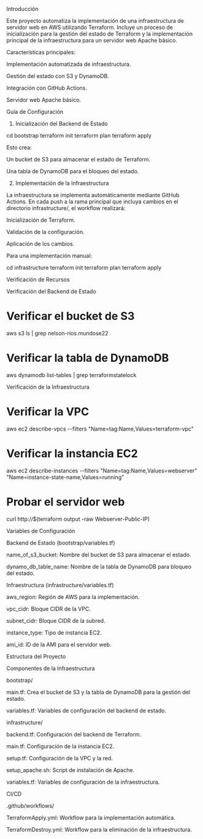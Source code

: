Introducción

Este proyecto automatiza la implementación de una infraestructura de servidor web en AWS utilizando Terraform. Incluye un proceso de inicialización para la gestión del estado de Terraform y la implementación principal de la infraestructura para un servidor web Apache básico.

Características principales:

Implementación automatizada de infraestructura.

Gestión del estado con S3 y DynamoDB.

Integración con GitHub Actions.

Servidor web Apache básico.

Guía de Configuración

1. Inicialización del Backend de Estado

cd bootstrap
terraform init
terraform plan
terraform apply

Esto crea:

Un bucket de S3 para almacenar el estado de Terraform.

Una tabla de DynamoDB para el bloqueo del estado.

2. Implementación de la Infraestructura

La infraestructura se implementa automáticamente mediante GitHub Actions. En cada push a la rama principal que incluya cambios en el directorio infrastructure/, el workflow realizará:

Inicialización de Terraform.

Validación de la configuración.

Aplicación de los cambios.

Para una implementación manual:

cd infrastructure
terraform init
terraform plan
terraform apply

Verificación de Recursos

Verificación del Backend de Estado

# Verificar el bucket de S3
aws s3 ls | grep nelson-rios.mundose22

# Verificar la tabla de DynamoDB
aws dynamodb list-tables | grep terraformstatelock

Verificación de la Infraestructura

# Verificar la VPC
aws ec2 describe-vpcs --filters "Name=tag:Name,Values=terraform-vpc"

# Verificar la instancia EC2
aws ec2 describe-instances --filters "Name=tag:Name,Values=webserver" "Name=instance-state-name,Values=running"

# Probar el servidor web
curl http://$(terraform output -raw Webserver-Public-IP)

Variables de Configuración

Backend de Estado (bootstrap/variables.tf)

name_of_s3_bucket: Nombre del bucket de S3 para almacenar el estado.

dynamo_db_table_name: Nombre de la tabla de DynamoDB para bloqueo del estado.

Infraestructura (infrastructure/variables.tf)

aws_region: Región de AWS para la implementación.

vpc_cidr: Bloque CIDR de la VPC.

subnet_cidr: Bloque CIDR de la subred.

instance_type: Tipo de instancia EC2.

ami_id: ID de la AMI para el servidor web.

Estructura del Proyecto

Componentes de la Infraestructura

bootstrap/

main.tf: Crea el bucket de S3 y la tabla de DynamoDB para la gestión del estado.

variables.tf: Variables de configuración del backend de estado.

infrastructure/

backend.tf: Configuración del backend de Terraform.

main.tf: Configuración de la instancia EC2.

setup.tf: Configuración de la VPC y la red.

setup_apache.sh: Script de instalación de Apache.

variables.tf: Variables de configuración de la infraestructura.

CI/CD

.github/workflows/

TerraformApply.yml: Workflow para la implementación automática.

TerraformDestroy.yml: Workflow para la eliminación de la infraestructura.



